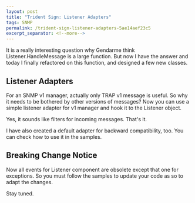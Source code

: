 ```yaml
---
layout: post
title: "Trident Sign: Listener Adapters"
tags: SNMP
permalink: /trident-sign-listener-adapters-5ae14aef23c5
excerpt_separator: <!--more-->
---
```

It is a really interesting question why Gendarme think Listener.HandleMessage is a large function. But now I have the answer and today I finally refactored on this function, and designed a few new classes.
<!--more-->

## Listener Adapters
For an SNMP v1 manager, actually only TRAP v1 message is useful. So why it needs to be bothered by other versions of messages? Now you can use a simple listener adapter for v1 manager and hook it to the Listener object.

Yes, it sounds like filters for incoming messages. That's it.

I have also created a default adapter for backward compatibility, too. You can check how to use it in the samples.

## Breaking Change Notice

Now all events for Listener component are obsolete except that one for exceptions. So you must follow the samples to update your code as so to adapt the changes.

Stay tuned.
